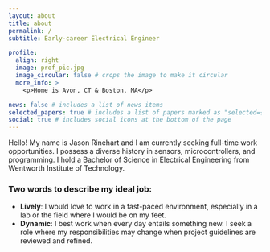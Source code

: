 ```yaml
---
layout: about
title: about
permalink: /
subtitle: Early-career Electrical Engineer

profile:
  align: right
  image: prof_pic.jpg
  image_circular: false # crops the image to make it circular
  more_info: >
    <p>Home is Avon, CT & Boston, MA</p>

news: false # includes a list of news items
selected_papers: true # includes a list of papers marked as "selected={true}"
social: true # includes social icons at the bottom of the page
---
```


Hello! My name is Jason Rinehart and I am currently seeking full-time work opportunities. I possess a diverse history in sensors, microcontrollers, and programming. I hold a Bachelor of Science in Electrical Engineering from Wentworth Institute of Technology.

### Two words to describe my ideal job:

- **Lively**: I would love to work in a fast-paced environment, especially in a lab or the field where I would be on my feet.
- **Dynamic**: I best work when every day entails something new. I seek a role where my responsibilities may change when project guidelines are reviewed and refined.
